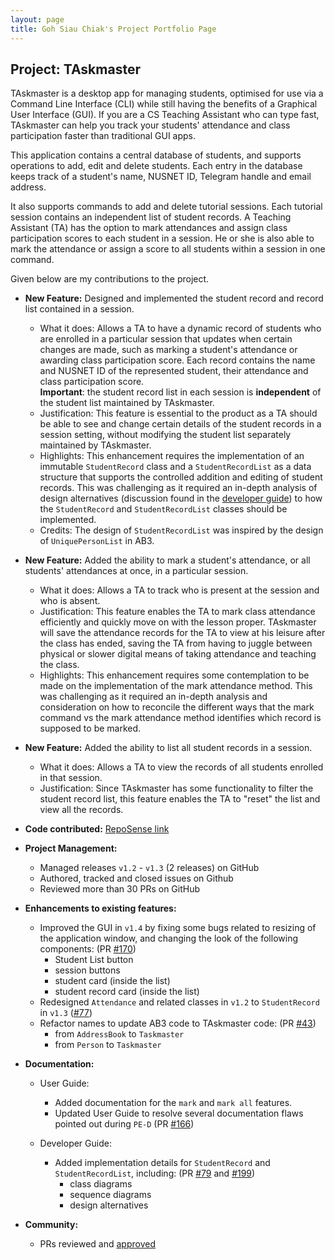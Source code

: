 ```yaml
---
layout: page
title: Goh Siau Chiak's Project Portfolio Page
---
```


## Project: TAskmaster

TAskmaster is a desktop app for managing students, optimised for use via a Command Line Interface (CLI) while still 
having the benefits of a Graphical User Interface (GUI). If you are a CS Teaching Assistant who can type fast, 
TAskmaster can help you track your students' attendance and class participation faster than traditional GUI apps.

This application contains a central database of students, and supports operations to add, edit and delete students. 
Each entry in the database keeps track of a student's name, NUSNET ID, Telegram handle and email address.

It also supports commands to add and delete tutorial sessions. Each tutorial session contains an independent list of
student records. A Teaching Assistant (TA) has the option to mark attendances and assign class participation scores to 
each student in a session. He or she is also able to mark the attendance or assign a score to all students within a 
session in one command.

Given below are my contributions to the project.

- **New Feature:** Designed and implemented the student record and record list contained in a session. 
    - What it does: Allows a TA to have a dynamic record of students who are enrolled in a particular session that
    updates when certain changes are made, such as marking a student's attendance or awarding class participation score.
    Each record contains the name and NUSNET ID of the represented student, their attendance and class participation
    score. \
    **Important**: the student record list in each session is **independent** of the student list maintained by
    TAskmaster.
    - Justification: This feature is essential to the product as a TA should be able to see and change certain details
    of the student records in a session setting, without modifying the student list separately maintained by TAskmaster.
    - Highlights: This enhancement requires the implementation of an immutable `StudentRecord` class and a
    `StudentRecordList` as a data structure that supports the controlled addition and editing of student records. This
    was challenging as it required an in-depth analysis of design alternatives (discussion found in the [developer guide](../DeveloperGuide.md#studentrecordlist))
    to how the `StudentRecord` and `StudentRecordList` classes should be implemented.
    - Credits: The design of `StudentRecordList` was inspired by the design of `UniquePersonList` in AB3.
            
- **New Feature:** Added the ability to mark a student's attendance, or all students' attendances at once, in a
particular session.
    - What it does: Allows a TA to track who is present at the session and who is absent.
    - Justification: This feature enables the TA to mark class attendance efficiently and quickly move on with the
    lesson proper. TAskmaster will save the attendance records for the TA to view at his leisure after the class has
    ended, saving the TA from having to juggle between physical or slower digital means of taking attendance and 
    teaching the class. 
    - Highlights: This enhancement requires some contemplation to be made on the implementation of the mark attendance method.
    This was challenging as it required an in-depth analysis and consideration on how to reconcile the different ways
    that the mark command vs the mark attendance method identifies which record is supposed to be marked. 

- **New Feature:** Added the ability to list all student records in a session.
    - What it does: Allows a TA to view the records of all students enrolled in that session.
    - Justification: Since TAskmaster has some functionality to filter the student record list, this feature enables the
    TA to "reset" the list and view all the records.

- **Code contributed:** [RepoSense link](https://nus-cs2103-ay2021s1.github.io/tp-dashboard/#breakdown=true&search=sc-arecrow)

- **Project Management:**
  * Managed releases `v1.2` - `v1.3` (2 releases) on GitHub
  * Authored, tracked and closed issues on Github
  * Reviewed more than 30 PRs on GitHub

- **Enhancements to existing features:**
    - Improved the GUI in `v1.4` by fixing some bugs related to resizing of the application window, and changing the look of the
    following components: (PR [#170](https://github.com/AY2021S1-CS2103-F09-1/tp/pull/170))
        - Student List button
        - session buttons
        - student card (inside the list)
        - student record card (inside the list)
    - Redesigned `Attendance` and related classes in `v1.2` to `StudentRecord` in `v1.3` ([#77](https://github.com/AY2021S1-CS2103-F09-1/tp/pull/77))
    - Refactor names to update AB3 code to TAskmaster code: (PR [#43](https://github.com/AY2021S1-CS2103-F09-1/tp/pull/43))
        - from `AddressBook` to `Taskmaster`
        - from `Person` to `Taskmaster`

- **Documentation:**
    - User Guide:
        - Added documentation for the `mark` and `mark all` features.
        - Updated User Guide to resolve several documentation flaws pointed out during `PE-D` (PR [#166](https://github.com/AY2021S1-CS2103-F09-1/tp/pull/166))
    
    - Developer Guide:
        - Added implementation details for `StudentRecord` and `StudentRecordList`, including: (PR [#79](https://github.com/AY2021S1-CS2103-F09-1/tp/pull/79) and [#199](https://github.com/AY2021S1-CS2103-F09-1/tp/pull/199))
            - class diagrams
            - sequence diagrams
            - design alternatives 

- **Community:**
    - PRs reviewed and [approved](https://github.com/AY2021S1-CS2103-F09-1/tp/pulls?q=is%3Apr+is%3Aclosed+reviewed-by%3Asc-arecrow+)
